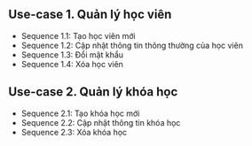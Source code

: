 ## Use-case 1. Quản lý học viên

- Sequence 1.1: Tạo học viên mới
- Sequence 1.2: Cập nhật thông tin thông thường của học viên
- Sequence 1.3: Đổi mật khẩu
- Sequence 1.4: Xóa học viên

## Use-case 2. Quản lý khóa học

- Sequence 2.1: Tạo khóa học mới
- Sequence 2.2: Cập nhật thông tin khóa học
- Sequence 2.3: Xóa khóa học
